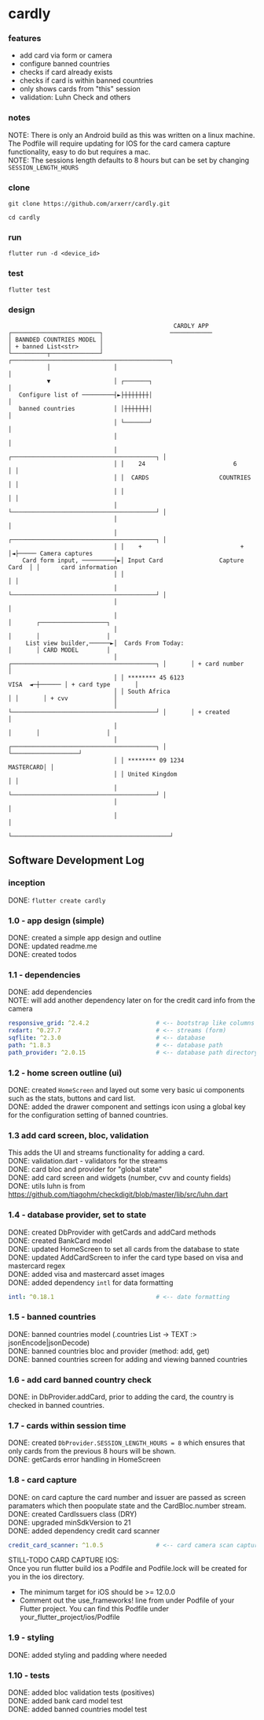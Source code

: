 # cardly

### features
- add card via form or camera
- configure banned countries
- checks if card already exists
- checks if card is within banned countries
- only shows cards from "this" session
- validation: Luhn Check and others


### notes
NOTE: There is only an Android build as this was written on a linux machine. The Podfile will require updating for IOS for the card camera capture functionality, easy to do but requires a mac.<br/>
NOTE: The sessions length defaults to 8 hours but can be set by changing ```SESSION_LENGTH_HOURS```

### clone 
```
git clone https://github.com/arxerr/cardly.git
```

```
cd cardly
```

### run 
```
flutter run -d <device_id>
```

### test
```
flutter test
```

### design
```
                                               CARDLY APP
┌─────────────────────────┐                   ────────────
│ BANNDED COUNTRIES MODEL │
│ + banned List<str>      │
└──────────┬──────────────┘   ┌─────────────────────────────────────────────┐
           │                  │                                             │
           ▼                  │ ┌───────┐                                   │
   Configure list of ─────────┤►├┼┼┼┼┼┼┼│                                   │
   banned countries           │ │┼┼┼┼┼┼┼│                                   │
                              │ └───────┘                                   │
                              │                                             │
                              │ ┌─────────────────────────────────────────┐ │
                              │ │    24                         6         │ │
                              │ │  CARDS                    COUNTRIES     │ │
                              │ │                                         │ │
                              │ └─────────────────────────────────────────┘ │
                              │                                             │
                              │ ┌─────────────────────────────────────────┐ │
                              │ │    +                            +       │◄├───── Camera captures
    Card form input, ─────────┤►│ Input Card                Capture Card  │ │      card information
                              │ │                                         │ │
                              │ └─────────────────────────────────────────┘ │
                              │                                             │
                              │                                             │       ┌───────────────────┐
                              │                                             │       │                   │
     List view builder,──────►│  Cards From Today:                          │       │ CARD MODEL        │
                              │ ┌─────────────────────────────────────────┐ │       │ + card number     │
                              │ │ ******** 45 6123                  VISA  ◄─┼────── │ + card type       │
                              │ │ South Africa                            │ │       │ + cvv             │
                              │ └─────────────────────────────────────────┘ │       │ + created         │
                              │                                             │       │                   │
                              │ ┌─────────────────────────────────────────┐ │       └───────────────────┘
                              │ │ ******** 09 1234              MASTERCARD│ │
                              │ │ United Kingdom                          │ │
                              │ └─────────────────────────────────────────┘ │
                              │                                             │
                              │                                             │
                              └─────────────────────────────────────────────┘
```

## Software Development Log


### inception
DONE: ```flutter create cardly```

### 1.0 - app design (simple)
DONE: created a simple app design and outline <br/>
DONE: updated readme.me  <br/>
DONE: created todos

### 1.1 - dependencies 
DONE: add dependencies <br/>
NOTE: will add another dependency later on for the credit card info from the camera <br/>
```yaml
responsive_grid: ^2.4.2                   # <-- bootstrap like columns and rows
rxdart: ^0.27.7                           # <-- streams (form)
sqflite: ^2.3.0                           # <-- database 
path: ^1.8.3                              # <-- database path
path_provider: ^2.0.15                    # <-- database path directory
```

### 1.2 - home screen outline (ui) 
DONE: created ``HomeScreen`` and layed out some very basic ui components such as the stats, buttons and card list. <br/>
DONE: added the drawer component and settings icon using a global key for the configuration setting of banned countries.


### 1.3 add card screen, bloc, validation
This adds the UI and streams functionality for adding a card. <br/>
DONE: validation.dart - validators for the streams <br/>
DONE: card bloc and provider for "global state" <br/>
DONE: add card screen and widgets (number, cvv and county fields) <br/>
DONE: utils luhn is from https://github.com/tiagohm/checkdigit/blob/master/lib/src/luhn.dart

### 1.4 - database provider, set to state
DONE: created DbProvider with getCards and addCard methods <br/>
DONE: created BankCard model  <br/>
DONE: updated HomeScreen to set all cards from the database to state <br/>
DONE: updated AddCardScreen to infer the card type based on visa and mastercard regex <br/>
DONE: added visa and mastercard asset images <br/>
DONE: added dependency ```intl``` for data formatting 
```yaml
intl: ^0.18.1                             # <-- date formatting
```

### 1.5 - banned countries 
DONE: banned countries model (.countries List<String> -> TEXT :> jsonEncode|jsonDecode) <br/>
DONE: banned countries bloc and provider (method: add, get) <br/>
DONE: banned countries screen for adding and viewing banned countries 

### 1.6 - add card banned country check 
DONE: in DbProvider.addCard, prior to adding the card, the country is checked in banned countries. 

### 1.7 - cards within session time 
DONE: created ```DbProvider.SESSION_LENGTH_HOURS = 8``` which ensures that only cards from the
previous 8 hours will be shown. <br/>
DONE: getCards error handling in HomeScreen 


### 1.8 - card capture
DONE: on card capture the card number and issuer are passed as screen paramaters which then poopulate state and the CardBloc.number stream. <br/>
DONE: created CardIssuers class (DRY) <br/>
DONE: upgraded minSdkVersion to 21 <br/>
DONE: added dependency credit card scanner 

```yaml
credit_card_scanner: ^1.0.5               # <-- card camera scan capture
```

STILL-TODO CARD CAPTURE IOS: <br/>
Once you run flutter build ios a Podfile and Podfile.lock will be created for you in the ios directory.
- The minimum target for iOS should be >= 12.0.0
- Comment out the use_frameworks! line from under Podfile of your Flutter project.  You can find this Podfile under your_flutter_project/ios/Podfile


### 1.9 - styling 
DONE: added styling and padding where needed <br/>

### 1.10 - tests
DONE: added bloc validation tests (positives) <br/>
DONE: added bank card model test <br/>
DONE: added banned countries model test 







